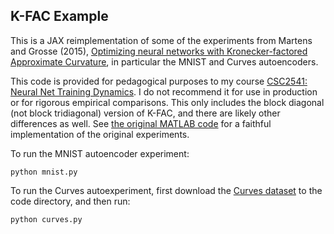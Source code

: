## K-FAC Example

This is a JAX reimplementation of some of the experiments from Martens and Grosse (2015), [Optimizing neural networks with Kronecker-factored Approximate Curvature](https://arxiv.org/abs/1503.05671), in particular the MNIST and Curves autoencoders.

This code is provided for pedagogical purposes to my course [CSC2541: Neural Net Training Dynamics](https://www.cs.toronto.edu/~rgrosse/courses/csc2541_2021/). I do not recommend it for use in production or for rigorous empirical comparisons. This only includes the block diagonal (not block tridiagonal) version of K-FAC, and there are likely other differences as well. See [the original MATLAB code](http://www.cs.toronto.edu/~jmartens/docs/KFAC3-MATLAB.zip) for a faithful implementation of the original experiments.

To run the MNIST autoencoder experiment:
```
python mnist.py
```

To run the Curves autoexperiment, first download the [Curves dataset](https://www.cs.toronto.edu/~jmartens/digs3pts_1.mat) to the code directory, and then run:
```
python curves.py
```
